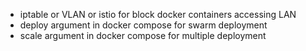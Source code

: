 * iptable or VLAN or istio for block docker containers accessing LAN
* deploy argument in docker compose for swarm deployment
* scale argument in docker compose for multiple deployment